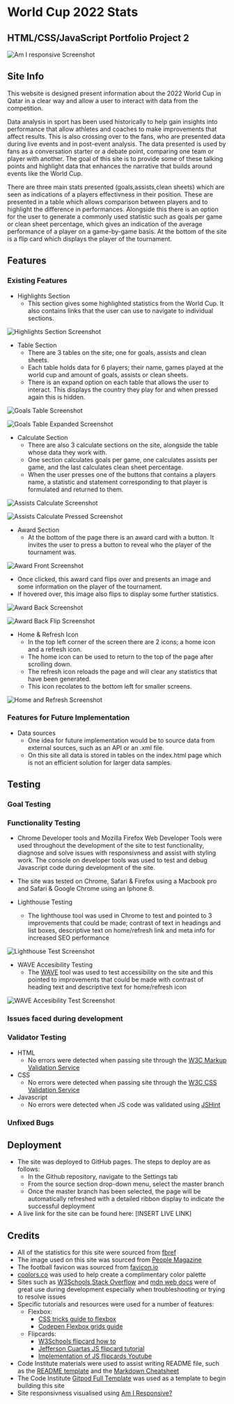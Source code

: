 # World Cup 2022 Stats

## HTML/CSS/JavaScript Portfolio Project 2

![Am I responsive Screenshot](/assets/readme-images/am-i-responsive-screenshot.png)

## Site Info

This website is designed present information about the 2022 World Cup in Qatar in a clear way and allow a user to interact with data from the competition.

Data analysis in sport has been used historically to help gain insights into performance that allow athletes and coaches to make improvements that affect results. This is also crossing over to the fans, who are presented data during live events and in post-event analysis. The data presented is used by fans as a conversation starter or a debate point, comparing one team or player with another. The goal of this site is to provide some of these talking points and highlight data that enhances the narrative that builds around events like the World Cup.

There are three main stats presented (goals,assists,clean sheets) which are seen as indications of a players effectivness in their position. These are presented in a table which allows comparison between players and to highlight the difference in performances. Alongside this there is an option for the user to generate a commonly used statistic such as goals per game or clean sheet percentage, which gives an indication of the average performance of a player on a game-by-game basis. At the bottom of the site is a flip card which displays the player of the tournament.

## Features

### Existing Features
- Highlights Section
  - This section gives some highlighted statistics from the World Cup. It also contains links that the user can use to navigate to individual sections.

![Highlights Section Screenshot](/assets/readme-images/highlight-section-screenshot.png)

- Table Section
  - There are 3 tables on the site; one for goals, assists and clean sheets.
  - Each table holds data for 6 players; their name, games played at the world cup and amount of goals, assists or clean sheets.
  - There is an expand option on each table that allows the user to interact. This displays the country they play for and when pressed again this is hidden.

![Goals Table Screenshot](/assets/readme-images/goal-table-screenshot.png)

![Goals Table Expanded Screenshot](/assets/readme-images/goal-table-expanded-screenshot.png)

- Calculate Section
  - There are also 3 calculate sections on the site, alongside the table whose data they work with.
  - One section calculates goals per game, one calculates assists per game, and the last calculates clean sheet percentage.
  - When the user presses one of the buttons that contains a players name, a statistic and statement corresponding to that player is formulated and returned to them.

![Assists Calculate Screenshot](/assets/readme-images/assist-calculate-screenshot.png)

![Assists Calculate Pressed Screenshot](/assets/readme-images/assist-calculate-pressed-screenshot.png)

- Award Section
  - At the bottom of the page there is an award card with a button. It invites the user to press a button to reveal who the player of the tournament was.

![Award Front Screenshot](/assets/readme-images/award-card-front-screenshot.png)

  - Once clicked, this award card flips over and presents an image and some information on the player of the tournament.
  - If hovered over, this image also flips to display some further statistics.

![Award Back Screenshot](/assets/readme-images/award-card-back-screenshot.png)

![Award Back Flip Screenshot](/assets/readme-images/award-card-back-flip-screenshot.png)

- Home & Refresh Icon
  - In the top left corner of the screen there are 2 icons; a home icon and a refresh icon.
  - The home icon can be used to return to the top of the page after scrolling down.
  - The refresh icon reloads the page and will clear any statistics that have been generated.
  - This icon recolates to the bottom left for smaller screens.

![Home and Refresh Screenshot](/assets/readme-images/home-refresh-screenshot.png)

### Features for Future Implementation
- Data sources
  - One idea for future implementation would be to source data from external sources, such as an API or an .xml file.
  - On this site all data is stored in tables on the index.html page which is not an efficient solution for larger data samples.

## Testing

### Goal Testing

### Functionality Testing
- Chrome Developer tools and Mozilla Firefox Web Developer Tools were used throughout the development of the site to test functionality, diagnose and solve issues with responsivness and assist with styling work. The console on developer tools was used to test and debug Javascript code during development of the site.
- The site was tested on Chrome, Safari & Firefox using a Macbook pro and Safari & Google Chrome using an Iphone 8.

- Lighthouse Testing
  - The lighthouse tool was used in Chrome to test and pointed to 3 improvements that could be made; contrast of text in headings and list boxes, descriptive text on home/refresh link and meta info for increased SEO performance

![Lighthouse Test Screenshot](/assets/readme-images/lighthouse-test-screenshot.png)

- WAVE Accesibility Testing
  - The [WAVE](https://wave.webaim.org/report#/https://eosull.github.io/Portfolio-Project-2/) tool was used to test accessibility on the site and this pointed to improvements that could be made with contrast of heading text and descriptive text for home/refresh icon

![WAVE Accesibility Test Screenshot](/assets/readme-images/wave-test-screenshot.png)

### Issues faced during development

### Validator Testing
- HTML
  - No errors were detected when passing site through the [W3C Markup Validation Service](https://validator.w3.org/nu/?doc=https%3A%2F%2Feosull.github.io%2FPortfolio-Project-2%2F)
- CSS
  - No errors were detected when passing site through the [W3C CSS Validation Service](https://jigsaw.w3.org/css-validator/validator?uri=https%3A%2F%2Feosull.github.io%2FPortfolio-Project-2%2F&profile=css3svg&usermedium=all&warning=1&vextwarning=&lang=en)
- Javascript
  - No errors were detected when JS code was validated using [JSHint](https://jshint.com/)

### Unfixed Bugs

## Deployment

- The site was deployed to GitHub pages. The steps to deploy are as follows:
  - In the Github repository, navigate to the Settings tab
  - From the source section drop-down menu, select the master branch
  - Once the master branch has been selected, the page will be automatically refreshed with a detailed ribbon display to indicate the successful deployment
- A live link for the site can be found here: [INSERT LIVE LINK]

## Credits
- All of the statistics for this site were sourced from [fbref](https://fbref.com/en/comps/1/World-Cup-Stats) 
- The image used on this site was sourced from [People Magazine](https://people.com/thmb/E2kiLjE9bmFgnx9TiMYhq-OVOuQ=/750x0/filters:no_upscale():max_bytes(150000):strip_icc():focal(999x438:1001x440):format(webp)/lionel-messi-most-liked-instagram-picute-122222-2e46f8ce2f8444948fce28f2c84c72f2.jpg)
- The football favicon was sourced from [favicon.io](https://favicon.io/emoji-favicons/soccer-ball)
- [coolors.co](https://coolors.co/00072d-e08d79-c4dacf-0e6ba8-65524d) was used to help create a complimentary color palette
- Sites such as [W3Schools](www.w3shcools.com),[Stack Overflow](https://stackoverflow.com/) and [mdn web docs](https://developer.mozilla.org/en-US/docs/Web) were of great use during development especially when troubleshooting or trying to resolve issues
- Specific tutorials and resources were used for a number of features:
  - Flexbox:
    - [CSS tricks guide to flexbox](https://css-tricks.com/snippets/css/a-guide-to-flexbox/)
    - [Codepen Flexbox grids guide](https://codepen.io/mogpt/pen/ebXdzg)
  - Flipcards:
    - [W3Schools flipcard how to](https://www.w3schools.com/howto/howto_css_flip_card.asp )
    - [Jefferson Cuartas JS flipcard tutorial](https://jefferson-cuartas.medium.com/how-to-create-a-flip-card-effect-using-javascript-767dd945210c)
    - [Implementation of JS flipcards Youtube](https://www.youtube.com/watch?v=OV8MVmtgmoY&ab_channel=ArjunKhara)
- Code Institute materials were used to assist writing README file, such as the [README template](https://github.com/Code-Institute-Solutions/readme-template) and the [Markdown Cheatsheet](https://docs.github.com/en/get-started/writing-on-github/getting-started-with-writing-and-formatting-on-github/basic-writing-and-formatting-syntax)
- The Code Institute [Gitpod Full Template](https://github.com/Code-Institute-Org/gitpod-full-template) was used as a template to begin building this site
- Site responsivness visualised using [Am I Responsive?](https://ui.dev/amiresponsive)
    
